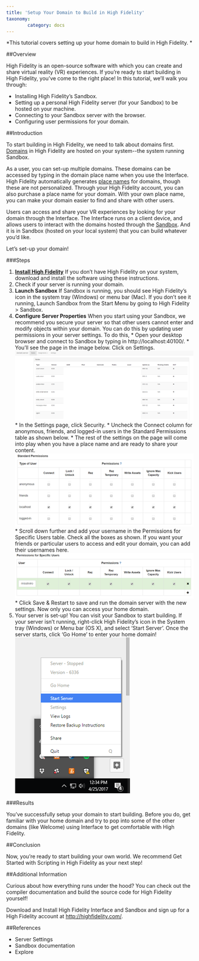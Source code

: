 ```yaml
---
title: 'Setup Your Domain to Build in High Fidelity'
taxonomy:
        category: docs
---
```


*This tutorial covers setting up your home domain to build in High Fidelity. *

##Overview

High Fidelity is an open-source software with which you can create and share virtual reality (VR) experiences. If you’re ready to start building in High Fidelity, you’ve come to the right place! In this tutorial, we’ll walk you through:

* Installing High Fidelity’s Sandbox.
* Setting up a personal High Fidelity server (for your Sandbox) to be hosted on your machine.
* Connecting to your Sandbox server with the browser.
* Configuring user permissions for your domain.


##Introduction

To start building in High Fidelity, we need to talk about domains first. [Domains](http://localhost/get-started/what-is-high-fidelity/sub-topic#domain) in High Fidelity are hosted on your system--the system running Sandbox. 

As a user, you can set-up multiple domains. These domains can be accessed by typing in the domain place name when you use the Interface. High Fidelity automatically generates [place names]() for domains, though these are not personalized. Through your High Fidelity account, you can also purchase a place name for your domain. With your own place name, you can make your domain easier to find and share with other users. 

Users can access and share your VR experiences by looking for your domain through the Interface. The Interface runs on a client device, and allows users to interact with the domains hosted through the [Sandbox](http://localhost/get-started/what-is-high-fidelity/sub-topic#sandbox). And it is in Sandbox (hosted on your local system) that you can build whatever you’d like.

Let’s set-up your domain!

###Steps

1. [**Install High Fidelity**](http://localhost/get-started/installation)
  If you don’t have High Fidelity on your system, download and install the software using
  these instructions.
2. Check if your server is running your domain. 
3. **Launch Sandbox**
   If Sandbox is running, you should see High Fidelity’s icon in the system tray (Windows) or
   menu bar (Mac). If you don’t see it running, Launch Sandbox from the Start Menu by going        to High Fidelity > Sandbox.
4. **Configure Server Properties**
     When you start using your Sandbox, we recommend you secure your server so that 	  other users cannot enter and modify objects within your domain. You can do this by
     updating user permissions in your server settings. To do this, 
       * Open your desktop browser and connect to Sandbox by typing in
         http://localhost:40100/.
       * You’ll see the page in the image below. Click on Settings. ![](setup_domain_to_build_sandboxsettings.PNG)
       * In the Settings page, click Security. 
       * Uncheck the Connect column for anonymous, friends, and logged-in users in the Standard Permissions table as shown below. 
       * The rest of the settings on the page will come into play when you have a place name and are ready to share your content.![](setup_domain_to_build_useraccess01.PNG)
       * Scroll down further and add your username in the Permissions for Specific Users
         table. Check all the boxes as shown. If you want your friends or particular users to
         access and edit your domain, you can add their usernames here. ![](setup_domain_to_build_useraccess02.PNG)
       * Click Save & Restart to save and run the domain server with the new settings. Now
         only you can access your home domain. 
5. Your server is set-up! You can visit your Sandbox to start building. If your server isn’t
   running, right-click High Fidelity’s icon in the System tray (Windows) or Menu bar (OS X),
   and select ‘Start Server’. Once the server starts, click ‘Go Home’ to enter your home
   domain!![](setup_domain_to_build_serversettings.PNG)

###Results

You’ve successfully setup your domain to start building. Before you do, get familiar with your home domain and try to pop into some of the other domains (like Welcome) using Interface to get comfortable with High Fidelity. 


##Conclusion

Now, you’re ready to start building your own world. We recommend Get Started with Scripting in High Fidelity as your next step! 


##Additional Information

Curious about how everything runs under the hood? You can check out the compiler documentation and build the source code for High Fidelity yourself!

Download and Install High Fidelity Interface and Sandbox  and sign up for a High Fidelity account at http://highfidelity.com/.


##References

* Server Settings
* Sandbox documentation
* Explore
